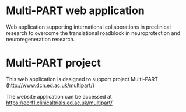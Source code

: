 # Multi-PART web application
Web application supporting international collaborations in preclinical research to overcome the translational roadblock in neuroprotection and neuroregeneration research.

# Multi-PART project
This web application is designed to support project Multi-PART (http://www.dcn.ed.ac.uk/multipart/)

The website application can be accessed at https://ecrf1.clinicaltrials.ed.ac.uk/multipart/
